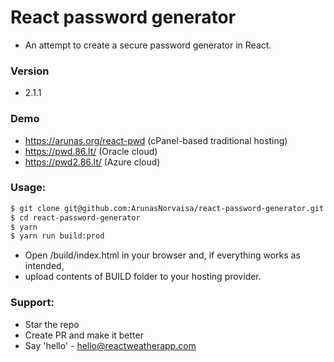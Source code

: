 # React password generator
* An attempt to create a secure password generator in React.

### Version
* 2.1.1

### Demo
* https://arunas.org/react-pwd (cPanel-based traditional hosting)
* https://pwd.86.lt/ (Oracle cloud)
* https://pwd2.86.lt/ (Azure cloud)

### Usage:
```sh
$ git clone git@github.com:ArunasNorvaisa/react-password-generator.git
$ cd react-password-generator
$ yarn
$ yarn run build:prod
```

* Open /build/index.html in your browser and, if everything works as intended,
* upload contents of BUILD folder to your hosting provider.

### Support:

* Star the repo
* Create PR and make it better
* Say 'hello' - hello@reactweatherapp.com
